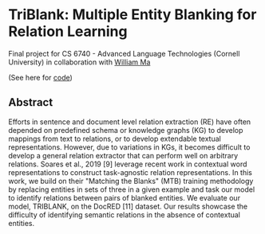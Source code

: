 # TriBlank: Multiple Entity Blanking for Relation Learning

Final project for CS 6740 - Advanced Language Technologies (Cornell University) in collaboration with [William Ma](https://github.com/whoiswillma)

(See here for [code](https://github.com/whoiswillma/TriBlank-Code))

## Abstract

Efforts in sentence and document level relation extraction (RE) have often depended on predefined schema or knowledge graphs (KG) to develop mappings from text to relations, or to develop extendable textual representations. However, due to variations in KGs, it becomes difficult to develop a general relation extractor that can perform well on arbitrary relations. Soares et al., 2019 [9] leverage recent work in contextual word representations to construct task-agnostic relation representations. In this work, we build on their "Matching the Blanks" (MTB) training methodology by replacing entities in sets of three in a given example and task our model to identify relations between pairs of blanked entities. We evaluate our model, TRIBLANK, on the DocRED [11] dataset. Our results showcase the difficulty of identifying semantic relations in the absence of contextual entities.
